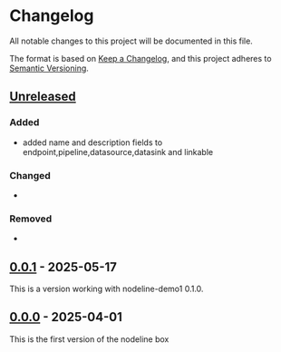 # Changelog

All notable changes to this project will be documented in this file.

The format is based on [Keep a Changelog](https://keepachangelog.com/en/1.1.0/),
and this project adheres to [Semantic Versioning](https://semver.org/spec/v2.0.0.html).

## [Unreleased]

### Added

- added name and description fields to endpoint,pipeline,datasource,datasink and linkable

### Changed

- 

### Removed

- 

## [0.0.1] - 2025-05-17

This is a version working with nodeline-demo1 0.1.0.

## [0.0.0] - 2025-04-01

This is the first version of the nodeline box


[unreleased]:https://github.com/FlorianPatzer/nodeline-box-backend/tree/dev
[0.0.1]: https://github.com/FlorianPatzer/nodeline-box-backend/releases/tag/0.0.1
[0.0.0]: https://github.com/FlorianPatzer/nodeline-box-backend/releases/tag/0.0.0